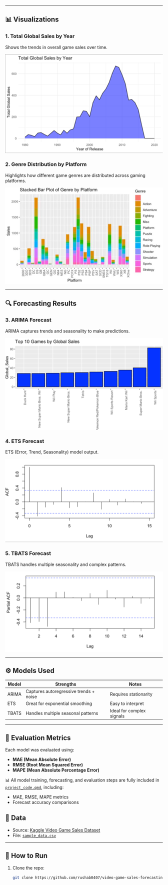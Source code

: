 
---

## 📊 Visualizations

### 1. Total Global Sales by Year
Shows the trends in overall game sales over time.

![Total Sales](graph_page3_1.png)

### 2. Genre Distribution by Platform
Highlights how different game genres are distributed across gaming platforms.

![Genre by Platform](graph_page3_2.jpeg)

---

## 🔍 Forecasting Results

### 3. ARIMA Forecast
ARIMA captures trends and seasonality to make predictions.

![ARIMA Forecast](graph_page4_1.png)

### 4. ETS Forecast
ETS (Error, Trend, Seasonality) model output.

![ETS Forecast](graph_page4_2.png)

### 5. TBATS Forecast
TBATS handles multiple seasonality and complex patterns.

![TBATS Forecast](graph_page4_3.png)

---

## ⚙️ Models Used

| Model  | Strengths                                | Notes                       |
|--------|-------------------------------------------|-----------------------------|
| ARIMA  | Captures autoregressive trends + noise   | Requires stationarity       |
| ETS    | Great for exponential smoothing          | Easy to interpret           |
| TBATS  | Handles multiple seasonal patterns        | Ideal for complex signals   |

---
## 🧪 Evaluation Metrics

Each model was evaluated using:

- **MAE (Mean Absolute Error)**
- **RMSE (Root Mean Squared Error)**
- **MAPE (Mean Absolute Percentage Error)**

📊 All model training, forecasting, and evaluation steps are fully included in [`project_code.qmd`](project_code.qmd), including:
- MAE, RMSE, MAPE metrics
- Forecast accuracy comparisons


## 📂 Data

- Source: [Kaggle Video Game Sales Dataset](https://www.kaggle.com/datasets/gregorut/videogame-sales-with-ratings)
- File: [`sample_data.csv`](sample_data.csv)

---

## 🚀 How to Run

1. Clone the repo:
   ```bash
   git clone https://github.com/rushab0407/video-game-sales-forecasting.git
